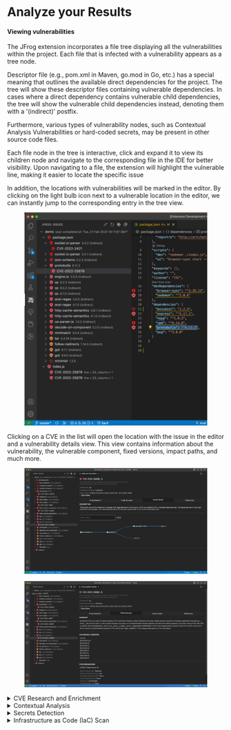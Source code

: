 # Analyze your Results

#### Viewing vulnerabilities

The JFrog extension incorporates a file tree displaying all the vulnerabilities within the project. Each file that is infected with a vulnerability appears as a tree node.

Descriptor file (e.g., pom.xml in Maven, go.mod in Go, etc.) has a special meaning that outlines the available direct dependencies for the project. The tree will show these descriptor files containing vulnerable dependencies. In cases where a direct dependency contains vulnerable child dependencies, the tree will show the vulnerable child dependencies instead, denoting them with a '(indirect)' postfix.

Furthermore, various types of vulnerability nodes, such as Contextual Analysis Vulnerabilities or hard-coded secrets, may be present in other source code files.

Each file node in the tree is interactive, click and expand it to view its children node and navigate to the corresponding file in the IDE for better visibility. Upon navigating to a file, the extension will highlight the vulnerable line, making it easier to locate the specific issue

In addition, the locations with vulnerabilities will be marked in the editor. By clicking on the light bulb icon next to a vulnerable location in the editor, we can instantly jump to the corresponding entry in the tree view.

<figure><img src="../../../.gitbook/assets/image (3).png" alt=""><figcaption></figcaption></figure>

Clicking on a CVE in the list will open the location with the issue in the editor and a vulnerability details view. This view contains information about the vulnerability, the vulnerable component, fixed versions, impact paths, and much more.

<figure><img src="../../../.gitbook/assets/image (4).png" alt=""><figcaption></figcaption></figure>

<figure><img src="../../../.gitbook/assets/image (5).png" alt=""><figcaption></figcaption></figure>

<details>

<summary>CVE Research and Enrichment</summary>

For selected security issues, get leverage-enhanced CVE data that is provided by our JFrog Security Research team. Prioritize the CVEs based on:

* JFrog Severity: The severity given by the JFrog Security Research team after the manual analysis of the CVE by the team. CVEs with the highest JFrog security severity are the most likely to be used by real-world attackers. This means that you should put effort into fixing them as soon as possible.
* Research Summary: The summary that is based on JFrog's security analysis of the security issue provides detailed technical information on the specific conditions for the CVE to be applicable. Remediation: Detailed fix and mitigation options for the CVEs

Check out what our research team is up to and stay updated on newly discovered issues by clicking on this [link](https://research.jfrog.com/).



</details>

<details>

<summary>Contextual Analysis</summary>

_Requires Xray version 3.66.5 or above and Enterprise X / Enterprise+ subscription with Advanced Security._

Xray automatically validates some high and very high-impact vulnerabilities, such as vulnerabilities that have prerequisites for exploitations, and provides contextual analysis information for these vulnerabilities, to assist you in figuring out which vulnerabilities need to be fixed. Contextual Analysis data includes:

* Contextual analysis status: Contextual analysis results indicate if a CVE was found applicable in your application or not applicable.
* Contextual Analysis breakdown: An explanation provided by our research team as to why the CVE was found applicable or not applicable.
* Remediation: Contextual mitigation steps and options provided by our research team that assist you with remediating the issues.



</details>

<details>

<summary>Secrets Detection</summary>

_Requires Xray version 3.66.5 or above and Enterprise X / Enterprise+ subscription with Advanced Security._

Detect any secrets left exposed inside the code to prevent any accidental leak of internal tokens or credentials.

![](broken-reference)

</details>

<details>

<summary>Infrastructure as Code (IaC) Scan</summary>

_Requires Xray version 3.66.5 or above and Enterprise X / Enterprise+ subscription with Advanced Security._

Scan Infrastructure as Code (Terraform) files for early detection of cloud and infrastructure misconfigurations.

![](broken-reference)

</details>
